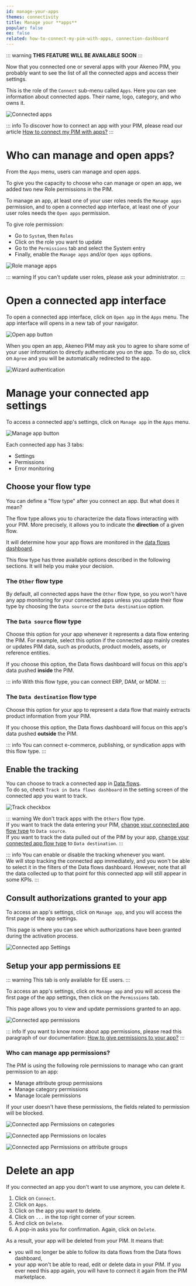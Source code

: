 ```yaml
---
id: manage-your-apps
themes: connectivity
title: Manage your **apps**
popular: false
ee: false
related: how-to-connect-my-pim-with-apps, connection-dashboard
---
```


::: warning
**THIS FEATURE WILL BE AVAILABLE SOON**
:::

Now that you connected one or several apps with your Akeneo PIM, you probably want to see the list of all the connected apps and access their settings.

This is the role of the `Connect` sub-menu called `Apps`. Here you can see information about connected apps. Their name, logo, category, and who owns it.

![Connected apps](../img/connected-apps.png) 

::: info
To discover how to connect an app with your PIM, please read our article [How to connect my PIM with apps?](how-to-connect-my-pim-with-apps.html)
:::


# Who can manage and open apps?

From the `Apps` menu, users can manage and open apps.

To give you the capacity to choose who can manage or open an app, we added two new Role permissions in the PIM. 

To manage an app, at least one of your user roles needs the `Manage apps` permission, and to open a connected app interface, at least one of your user roles needs the `Open apps` permission.

To give role permission: 
- Go to `System`, then `Roles`
- Click on the role you want to update
- Go to the `Permissions` tab and select the System entry
- Finally, enable the `Manage apps` and/or `Open apps` options.

![Role manage apps](../img/role-manage-apps.png) 

::: warning
If you can't update user roles, please ask your administrator. 
:::

# Open a connected app interface
To open a connected app interface, click on `Open app` in the `Apps` menu. 
The app interface will opens in a new tab of your navigator. 

![Open app button](../img/app-card-open.png) 

When you open an app, Akeneo PIM may ask you to agree to share some of your user information to directly authenticate you on the app. To do so, click on `Agree` and you will be automatically redirected to the app.

![Wizard authentication](../img/wizard-authentication.png) 

 
# Manage your connected app settings

To access a connected app's settings, click on `Manage app` in the `Apps` menu. 

![Manage app button](../img/app-card-manage.png) 

Each connected app has 3 tabs: 
- Settings
- Permissions
- Error monitoring

## Choose your flow type

You can define a "flow type" after you connect an app. But what does it mean?

The flow type allows you to characterize the data flows interacting with your PIM. More precisely, it allows you to indicate the **direction** of a given flow.

It will determine how your app flows are monitored in the [data flows dashboard](connection-dashboard.html).

This flow type has three available options described in the following sections. It will help you make your decision.

### The `Other` flow type

By default, all connected apps have the `Other` flow type, so you won't have any app monitoring for your connected apps unless you update their flow type by choosing the `Data source` or the `Data destination` option.

### The `Data source` flow type

Choose this option for your app whenever it represents a data flow entering the PIM. For example, select this option if the connected app mainly creates or updates PIM data, such as products, product models, assets, or reference entities.

If you choose this option, the Data flows dashboard will focus on this app's data pushed **inside** the PIM.

::: info
With this flow type, you can connect ERP, DAM, or MDM.
:::

### The `Data destination` flow type

Choose this option for your app to represent a data flow that mainly extracts product information from your PIM.

If you choose this option, the Data flows dashboard will focus on this app's data pushed **outside** the PIM.

::: info
You can connect e-commerce, publishing, or syndication apps with this flow type.
:::

## Enable the tracking

You can choose to track a connected app in [Data flows](connection-dashboard.html).  
To do so, check `Track in Data flows dashboard` in the setting screen of the connected app you want to track.

<img class="img-responsive in-article" alt="Track checkbox" src="../img/track-checkbox.png" style="max-width: 250px;">

::: warning
We don't track apps with the `Others` flow type.  
If you want to track the data entering your PIM, [change your connected app flow type](#choose-your-flow-type) to `Data source`.  
If you want to track the data pulled out of the PIM by your app, [change your connected app flow type](#choose-your-flow-type) to `Data destination`.
:::

::: info
You can enable or disable the tracking whenever you want.  
We will stop tracking the connected app immediately, and you won't be able to select it in the filters of the Data flows dashboard. However, note that all the data collected up to that point for this connected app will still appear in some KPIs.
:::


## Consult authorizations granted to your app

To access an app's settings, click on `Manage app`, and you will access the first page of the app settings. 

This page is where you can see which authorizations have been granted during the activation process.

![Connected app Settings](../img/connected-app-settings.png)


## Setup your app permissions `EE`

::: warning
This tab is only available for EE users.
:::

To access an app's settings, click on `Manage app` and you will access the first page of the app settings, then click on the `Permissions` tab.

This page allows you to view and update permissions granted to an app.

![Connected app permissions](../img/connected-app-permissions.png) 

::: info
If you want to know more about app permissions, please read this paragraph of our documentation: [How to give permissions to your app?](how-to-connect-my-pim-with-apps.html#how-to-give-permissions-to-your-app-ee-only) 
:::

### Who can manage app permissions?

The PIM is using the following role permissions to manage who can grant permission to an app: 

- Manage attribute group permissions
- Manage category permissions
- Manage locale permissions

If your user doesn't have these permissions, the fields related to permission will be blocked. 

![Connected app Permissions on categories](../img/connected-app-permissions-categories.png)

![Connected app Permissions on locales](../img/connected-app-permissions-locales.png)

![Connected app Permissions on attribute groups](../img/connected-app-permissions-att-groups.png)

# Delete an app

If you connected an app you don't want to use anymore, you can delete it.

1. Click on `Connect`.
2. Click on `Apps`.
3. Click on the app you want to delete.
4. Click on `...` in the top right corner of your screen.
5. And click on `Delete`.
6. A pop-in asks you for confirmation. Again, click on `Delete`.

As a result, your app will be deleted from your PIM. It means that:

- you will no longer be able to follow its data flows from the Data flows dashboard,
- your app won't be able to read, edit or delete data in your PIM. If you ever need this app again, you will have to connect it again from the PIM marketplace.